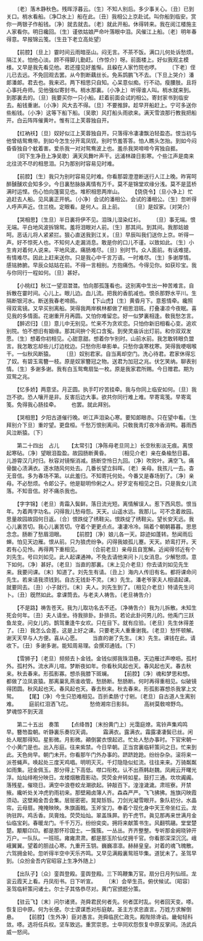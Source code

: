 <!-- { "loadSidebar": true } -->
　　〔老〕落木静秋色。残晖浮暮云。〔生〕不知人别后。多少事关心。〔丑〕已到关口。梢水看船。〔净□水上〕船在此。〔丑〕我相公上京赴试。叫你船到临安。赏你一两银子作船钱。〔净〕就去就去。〔老〕就此开船。休得转来。我在阅江楼施主人家看你。明日纔回。〔生〕谨依姑娘严命叶落眼中泪。风催江上船。〔老〕明年春得意。早报锦云笺。〔生丑下老立高处望〕 

　　【前腔】〔旦上〕霎时间云雨暗巫山。闷无言。不茶不饭。满口儿何处诉愁烦。隔江关。怕他心淡。顾不得脚儿勤赶。〔作惊介〕呀。前面楼上。好似我观主模様。又早是我先看见他。若还撞见好羞惭。且躱在人家竹院也啰。 
　　〔下老〕侄儿已去远。不免回观去罢。从今割断藕丝长。免系鹍鹏飞不去。〔下旦上哭介〕潘郞潘郞。君去也。我来迟。两下相思只自知。心呆意似痴。行不动。瘦腰肢。且将心事托舟师。见他强似寄封书。梢水那裏。〔小净上〕听得谁人叫。梢水就来到。到那裏去的。〔旦〕我要买你一只小船。赶着前面会试的相公。寄封家书到临安去。船钱重谢。〔小净〕风大去不得。〔旦〕不要推辞。趁早开船赶上。宁可多送你些船钱。〔小净〕这等下船下船。〔吴歌〕风打船头雨欲来。满天雪浪那行教我把船开。白云阵阵催黄叶。惟有江上芙蓉独自开。 

　　【红衲袄】〔旦〕奴好似江上芙蓉独自开。只落得冷凄凄飘泊轻盈态。恨当初与他曾结鸳鸯带。到如今怎生分开鸾凤钗。别时节羞答答。怕人瞧头怎抬。到如今闷昏昏独自个躭着害。爱杀我一对对鸳鸯波上也。羞杀我哭啼啼今宵独自捱。 
　　〔同下生净丑上净吴歌〕满天风舞叶声干。远浦林疎日影寒。个些江声是南来北往流不尽的相思泪。只为那别时容易见时难。 

　　【前腔】〔生〕我只为别时容易见时难。你看那碧澄澄断送行人江上晚。昨宵呵醉醺醺欢会知多少。今日裏愁脉脉离情有万千。莫不是锦堂欢缘分浅。莫不是蓝桥满时运悭。伤心怕向篷窗见也。堆积相思两岸山。 
　　【侥侥令】〔旦小净上〕忙追赶去人船。见风裏正开帆。〔小净〕会试的潘相公。会试的潘相公。〔生〕忽听得人呼声声近。住兰桡。定眼看。是何人。且上前。 
　　〔旦〕是奴家。〔对哭介〕 

　　【哭相思】〔生旦〕半日裏将伊不见。泪珠儿湿染红衫。 
　　〔旦〕事无端。恨无端。平白地风波拆锦鸳。羞将泪眼对人前。〔生〕那其间。到其间。我那姑娘呵。恶话儿将人紧紧拦。狠心直送我到江关。〔旦〕早辰叫我们送你上京。听得一声。好不惊死人也。不知何人走漏消息。敢是你的口儿不谨。以致如此。〔生〕小生肯对着何人说来。平地风波。痛肠难尽。〔旦〕别时节。众人面前。有话难提。有情难尽。因此上赶来送你。只是我心中千言万语。一时难尽。〔生〕多谢厚情。感铭肺腑。早辰众姑姑在前。不得一言相别。方抱痛伤。今得见你。如获珍宝。我与你同行一程如何。〔旦〕甚好。 

　　【小桃红】秋江一望泪澘澘。怕向那孤篷看也。这别离中生出一种苦难言。自拆散在霎时间。心儿上。眼儿边。血儿流。把我的香肌减也。恨杀那野水平川。生隔断银河水。断送我春老啼鹃。 
　　【下山虎】〔生〕黄昏月下。意惹情牵。纔照得双鸾镜。又早买别离船。哭得我两岸枫林都做了相思泪斑。打叠凄凉今夜眠。喜见我的多情面。花谢重开月再圆。又怕你难留恋。好一似梦裏相逢。敎我愁怎言。 
　　【醉迟归】〔旦〕意儿中无别见。忙来不为贪欢恋。只怕你新旧相看心变。追欢别院。怕不想旧有姻缘。那其间拚个死口含寃。到癸灵庙诉出灯前。和你双双发愿。〔生〕想着你初相见。心甜意甜。想着你乍别时。山前水前。我怎敢转眼负盟言。我怎敢忘却些儿灯边枕边。只愁你形单影单。只愁你衾寒枕寒。哭得我哽咽喉干。一似秋风断猿。 
　　〔旦〕奴别君家。自当离却空门。洗心待君。君家休得忘了奴。有碧玉鸾簪一枝。原是奴家簪冠之物。送君为加冠之兆。伏乞笑纳。聊表别情。〔生〕多谢多谢。我有白玉鸳鸯扇坠一枚。原是我家君所赐。今日赠君。期为双鸳之兆。 

　　【忆多娇】两意坚。月正圆。执手叮咛苦挂牵。我与你同上临安如何。〔旦〕我岂不欲。恐人嚷开是非。反害后边大事。欲共你同行难上难。早寄鸾笺。早寄鸾笺。免得我心肠挂牵。 
　　也罢。就此拜别。 

　　【哭相思】夕阳古道催行晚。听江声泪染心寒。要知郞眼赤。只在望中看。〔生拜别介下旦〕重竚望。更盘桓。千愁万恨别离间。只敎我靑灯夜冷香消鸭。暮雨西风泣断猿。〔下〕 

　　第二十四出　占儿 
　　【太常引】〔净陈母老旦同上〕长空秋影淡无痕。离恨起寒砧。〔净〕望眼泪盈盈。故园肠断黄昏。 
　　〔相见介老〕亲在桑楡愁日暮。儿游霄汉几时归。秋容对镜惭消减。肠断空怜日九回。〔净〕吹败叶。满空飞。痛骨酸心渍满衣。逐水随风何处去。几番长望立斜晖。〔老〕亲母。我孩儿一去。杳无音信。多为春场不第。以此羞归。不知寄托何处。今番又是春场到了。〔净〕亲母。不必愁烦。令郞公子。他是聪明伶俐之人。好歹定有相见之日。只是我女儿流落。不知音信。好不痛杀我也。 

　　【字字锦】〔老旦〕靑霜入鬓鲜。落日流光短。离情解误人。惹下西风怨。恨当年。为着两字功名。闪得我儿愁母怨。天天。山遥水远。我那儿。可不念着故园。思量故园故园何日返。〔合〕恨跌绽了绣鞋尖。恨跌绽了绣鞋尖。望长安天远。我心儿裏苦切。我心儿裏苦切。守着个更更点点。凄凄冷冷。隔着个朝朝暮暮。思思念念。肠断了愁眉泪眼。 
　　【前腔】〔净〕娘儿各一天。踪迹如蓬转。愁闻雨后蝉。怕见天边雁。恨从前。只为狼虎纷争。闪得我娘孤儿蹇。天天。娇鸾打开。天若有心见怜。再得两下重相见。 
　　〔合前老旦〕亲母且自宽解。近闻得邻近有个刘先生。号曰刘如见。此人起课通神。不免去请他来问卜儿女消息。少解愁烦。意下如何。〔净〕甚好。〔老旦〕当直的那裏。〔末上见介老旦〕你去请刘如见先生来。我要问课。〔末〕知道了。刘先生有请。〔丑上〕海内人传旧有名。都将课命问先生。若来请我须钱到。自古无钱卦不灵。〔末〕先生。潘老爷家夫人相请起课。就要同去。〔丑〕小子就行。〔末〕夫人。刘先生到了。〔相见介老旦〕特请先生问卜。〔丑〕旣然如此。拿课筒去。与老夫人祷吿。〔老旦祷吿介〕 

　　【不是路】祷吿苍天。我为儿取功名去不还。〔净祷吿介〕我为儿拆散。未知生死会何年。〔丑〕夫人请坐。待我排卦。卦排员。若论此卦问男儿的。他禹门三跃鱼龙变。问女儿的。鹊驾重逢牛女欢。只在目下。就有应验。〔老旦〕先生休得差了。〔丑〕我怎么会差。这是上好之课。只要老夫人重重谢我。〔老旦〕愁怀顿解。谢天天早与人方便。喜从心愿。 
　　当直的谢了先生。〔末〕先生。课钱在此。请收下。〔丑〕多谢多谢。能知周易理。会撰邓通钱。〔下〕 

　　【雪狮子】〔老旦〕频频去卜金钱。金钱似掷我珠泪悬。天边雁过声嘹呖。孤村外。孤村外。流水声儿喧。梦断夜如年。你看秋风起也天。春风起也天。春去秋来。秋去春来。形孤影寡。想杀我膝下斑斓。 
　　【前腔】〔净〕魂和梦思和想。都做了泣凤哀猿。那离巢乳燕谁收管。愁肠断。愁肠断。何时再得重相见。似破镜得团圆。秋风起也天。春风起也天。春去秋来。秋去春来。形孤影寡想杀我掌上文鸳。 
　　【尾】〔净〕今生只恐难相见。百折柔肠寸寸剜。〔老旦〕自古道人生离别难。 
　　庭前红泪洒飞花。　　　　愁倚湘帘日影斜。 
　　高树莫敎啼野鸟。　　　　梦魂惊不到天涯 

　　第二十五出　奏策 
　　【点绛唇】〔末扮黄门上〕光霭庭燎。鸾铃声集鸡鸣早。簪笏盈朝。听静裏乐奏钧天调。 
　　霜满衣。露满衣。霜露凄凄鬓已丝。闲处人眠那得知。星影微。月影微。顚倒裳衣恨起迟。忙处人愁办事时。下官宋朝一个小黄门是也。出入彤庭。往来紫禁。今日早朝。正当宫裏临轩策问之日。忙来到此。天色尙早。朝门未开。你看那午门外办事的。跻跻跄跄。纷纷杂杂。滚将来一派苍蝇声。唤起处三度天鸡唱。明明灭灭。千灯隐隐似虹流。往往来来。万骑粼粼如雨集。冠金佩玉。那分得上下高低。噤口衔枚。认不出燕韩赵魏。凤阙云开曙光浮。灿灿绯袍分映日。龙楼烟散霞影动。荧荧金弁转如星。鼓打三通。坎坎阗阗。落残星。催晓日。满空中浪卷蛟龙潮欲起。钟敲百下。湟湟濊濊。肃班寮。开禁掖。纔听处关冲虎豹雨初来。那壁厢卤簿人齐。森森严严。飞飞拂拂。旌旗闪映霞须动。这壁厢金吾会集。层层密密。晃晃铄铄。刀剑光凝雪眼开。象队初分。水晶帘。云母扇。掩掩映映。朱旗画戟。玉斧宝刀。奉着个现化身中天王帝坐红云。龙驹驻跸。鸡舌香。凤膏烛。荧荧灿灿。翠盖珠屛。豹干虎节。眞见那再来世满月金仙临宝刹。春暖龙门。千千万万。纷纷奕奕。拥将来献策书生。风翻鹗翮。堂堂楚楚。颙颙卬卬。都是那怀珍国士。一簇簇。一丛丛。齐齐整整。专听那金阙晓钟开万户。一队队。一班班。雍雍肃肃。都是那玉阶仙仗拥千官。你看那深深沉沉。峨峨翼翼。望着的胆战心寒。九重开玉钥。巍巍凛凛。赫赫皇皇。对着的魂飞魄散。六驾拥金轮。忽听得半空中天乐齐鸣。又早见满殿裏鸳班毕集。道犹未了。圣驾早到。〔众扮金吾内官昭容上生净外随上〕 

　　【出队子】〔众〕銮舆登殿。銮舆登殿。三下鸣鞭集万官。扇分日月列仙班。龙衮云霞天上看。丹凤衔书。日下听宣。 
　　〔末〕会举生员。俯伏候试。〔昭容〕圣驾临轩策问诸士。尔士子其恪恭尽对。黄门官颁题分策。 

　　【驻云飞】〔末〕问尔诸贤。尧舜君民何者先。何者匡时乱。何者回天变。嗏。恢复旧中原。何为长便。尔士谟谋悉对彤庭献。圣主方求忠直言。万姓方求解倒悬。 
　　【前腔】〔生外净〕臣对愚言。尧舜临民仁政先。殿陛除谗谄。畿甸轻科敛。嗏。选将任兵权。坚车致远。重赏崇恩。士卒同欢怨恢复中原反掌间。汤武兵威一怒间。 
